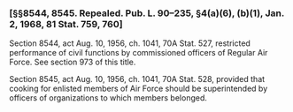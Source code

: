 ### [§§8544, 8545. Repealed. Pub. L. 90–235, §4(a)(6), (b)(1), Jan. 2, 1968, 81 Stat. 759, 760] ###

Section 8544, act Aug. 10, 1956, ch. 1041, 70A Stat. 527, restricted performance of civil functions by commissioned officers of Regular Air Force. See section 973 of this title.

Section 8545, act Aug. 10, 1956, ch. 1041, 70A Stat. 528, provided that cooking for enlisted members of Air Force should be superintended by officers of organizations to which members belonged.